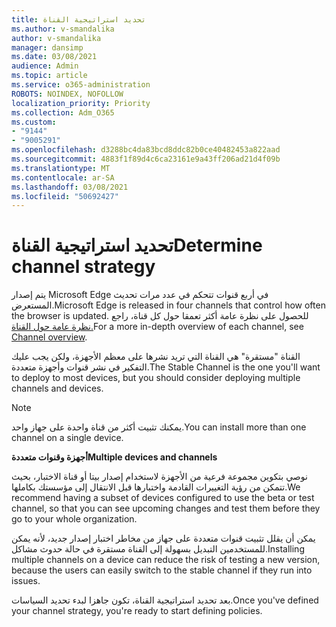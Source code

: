 ```yaml
---
title: تحديد استراتيجية القناة
ms.author: v-smandalika
author: v-smandalika
manager: dansimp
ms.date: 03/08/2021
audience: Admin
ms.topic: article
ms.service: o365-administration
ROBOTS: NOINDEX, NOFOLLOW
localization_priority: Priority
ms.collection: Adm_O365
ms.custom:
- "9144"
- "9005291"
ms.openlocfilehash: d3288bc4da83bcd8ddc82b0ce40482453a822aad
ms.sourcegitcommit: 4883f1f89d4c6ca23161e9a43ff206ad21d4f09b
ms.translationtype: MT
ms.contentlocale: ar-SA
ms.lasthandoff: 03/08/2021
ms.locfileid: "50692427"
---
```

# <a name="determine-channel-strategy"></a><span data-ttu-id="63b54-102">تحديد استراتيجية القناة</span><span class="sxs-lookup"><span data-stu-id="63b54-102">Determine channel strategy</span></span>

<span data-ttu-id="63b54-103">يتم إصدار Microsoft Edge في أربع قنوات تتحكم في عدد مرات تحديث المستعرض.</span><span class="sxs-lookup"><span data-stu-id="63b54-103">Microsoft Edge is released in four channels that control how often the browser is updated.</span></span> <span data-ttu-id="63b54-104">للحصول على نظرة عامة أكثر تعمقا حول كل قناة، راجع [نظرة عامة حول القناة.](https://docs.microsoft.com/DeployEdge/microsoft-edge-channels#channel-overview)</span><span class="sxs-lookup"><span data-stu-id="63b54-104">For a more in-depth overview of each channel, see [Channel overview](https://docs.microsoft.com/DeployEdge/microsoft-edge-channels#channel-overview).</span></span>

<span data-ttu-id="63b54-105">القناة "مستقرة" هي القناة التي تريد نشرها على معظم الأجهزة، ولكن يجب عليك التفكير في نشر قنوات وأجهزة متعددة.</span><span class="sxs-lookup"><span data-stu-id="63b54-105">The Stable Channel is the one you'll want to deploy to most devices, but you should consider deploying multiple channels and devices.</span></span>

> [!NOTE]
> <span data-ttu-id="63b54-106">يمكنك تثبيت أكثر من قناة واحدة على جهاز واحد.</span><span class="sxs-lookup"><span data-stu-id="63b54-106">You can install more than one channel on a single device.</span></span>

<span data-ttu-id="63b54-107">**أجهزة وقنوات متعددة**</span><span class="sxs-lookup"><span data-stu-id="63b54-107">**Multiple devices and channels**</span></span>

<span data-ttu-id="63b54-108">نوصي بتكوين مجموعة فرعية من الأجهزة لاستخدام إصدار بيتا أو قناة الاختبار، بحيث تتمكن من رؤية التغييرات القادمة واختبارها قبل الانتقال إلى مؤسستك بكاملها.</span><span class="sxs-lookup"><span data-stu-id="63b54-108">We recommend having a subset of devices configured to use the beta or test channel, so that you can see upcoming changes and test them before they go to your whole organization.</span></span>

<span data-ttu-id="63b54-109">يمكن أن يقلل تثبيت قنوات متعددة على جهاز من مخاطر اختبار إصدار جديد، لأنه يمكن للمستخدمين التبديل بسهولة إلى القناة مستقرة في حالة حدوث مشاكل.</span><span class="sxs-lookup"><span data-stu-id="63b54-109">Installing multiple channels on a device can reduce the risk of testing a new version, because the users can easily switch to the stable channel if they run into issues.</span></span>

<span data-ttu-id="63b54-110">بعد تحديد استراتيجية القناة، تكون جاهزا لبدء تحديد السياسات.</span><span class="sxs-lookup"><span data-stu-id="63b54-110">Once you've defined your channel strategy, you're ready to start defining policies.</span></span>

